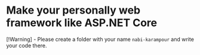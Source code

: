 # Make your personally web framework like ASP.NET Core

[!Warning] - Please create a folder with your name `nabi-karampour` and write your code there.
